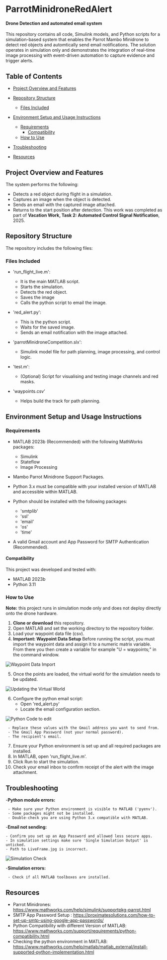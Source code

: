 # ParrotMinidroneRedAlert
#### Drone Detection and automated email system
This repository contains all code, Simulink models, and Python scripts for a simulation-based system that enables the Parrot Mambo Minidrone to detect red objects and automtically send email notifications. The solution operates in simulation only and demonstrates the integration of real-time image processing with event-driven automation to capture evidence and trigger alerts. 

## Table of Contents

 * [Project Overview and Features](#project-overview-and-features)

 * [Repository Structure](#repository-structure)
    * [Files Included](#files-included)
 
  * [Environment Setup and Usage Instructions](#environment-setup-and-usage-instructions)
    
    * [Requirements](#requirements)
      * [Compatibility](#compatibility)
    * [How to Use](#how-to-use)

 * [Troubleshooting](#troubleshooting)

 * [Resources](#resources)
  
 
## Project Overview and Features
The system performs the following:
* Detects a red object during flight in a simulation.
* Captures an image when the object is detected.
* Sends an email with the captured image attached.
* Returns to the start position after detection.
This work was completed as part of **Vacation Work, Task 2: Automated Control Signal Notification**, 2025. 

## Repository Structure
The repository includes the following files: 

### Files Included
- 'run_flight_live.m':
  * It is the main MATLAB script.
  * Starts the simulation.
  * Detects the red object.
  * Saves the image
  * Calls the python script to email the image.
    
- 'red_alert.py':
  * This is the python script.
  * Waits for the saved image.
  * Sends an email notification with the image attached.

- 'parrotMinidroneCompetition.slx':
  * Simulink model file for path planning, image processing, and control logic.

- 'test.m':
   * (Optional) Script for visualising and testing image channels and red masks.
      
- 'waypoints.csv'
   * Helps build the track for path planning.
     
## Environment Setup and Usage Instructions

### Requirements 
- MATLAB 2023b (Recommended) with the following MathWorks packages:
   - Simulink
   - Stateflow
   - Image Processing
- Mambo Parrot Minidrone Support Packages.
- Python 3.x must be compatible with your installed version of MATLAB and accessible within MATLAB. 
- Python should be installed with the following packages:
  * 'smtplib'
  * 'ssl'
  * 'email'
  * 'os'
  * 'time'

 - A valid Gmail  account and App Password for SMTP Authentication (Recommended).

#### Compatibility 
This project was developed and tested with:
* MATLAB 2023b
* Python 3.11

### How to Use
**Note:** this project runs in simulation mode only and does not deploy directly onto the drone hardware. 
1. **Clone or download** this repository.
2. Open MATLAB and set the working directory to the repository folder.
3. Load your waypoint data file (csv).
4. **Important: Waypoint Data Setup** Before running the script, you must import the waypoint data and assign it to a numeric matrix variable. From there you then create a variable for example "U = waypoints;" in the command window.

![Waypoint Data Import](https://github.com/aatikah21/ParrotMinidroneRedAlert/blob/main/images/Screenshot%202025-07-04%20094123.png)

5. Once the points are loaded, the virtual world for the simulation needs to be updated. 

![Updating the Virtual World](https://github.com/aatikah21/ParrotMinidroneRedAlert/blob/main/images/Screenshot%202025-07-04%20102842.png)

6. Configure the python email script:
   * Open 'red_alert.py'
   * Locate the email configuration section.
 
 ![Python Code to edit](https://github.com/aatikah21/ParrotMinidroneRedAlert/blob/main/images/Screenshot%202025-07-04%20102046.png)
 
     - Replace these values with the Gmail address you want to send from.
     - The Gmail App Password (not your normal password).
     - The recipient's email.
7. Ensure your Python environment is set up and all required packages are installed. 
8. In MATLAB, open 'run_flight_live.m'.
9. Click Run to start the simulation.
10. Check your email inbox to confirm receipt of the alert with the image attachment.

## Troubleshooting
-**Python module errors:** 

     - Make sure your Python environment is visible to MATLAB ('pyenv').
     - Some packages might not be installed. 
     - Double-check you are using Python 3.x compatible with MATLAB. 

-**Email not sending:** 

    - Confirm you set up an App Password and allowed less secure apps.
    - In simulation settings make sure 'Single Simulation Output' is unticked.
    - Path to LiveFrame.jpg is incorrect. 

 ![Simulation Check](https://github.com/aatikah21/ParrotMinidroneRedAlert/blob/main/images/Screenshot%202025-07-04%20104509.png)
    
 -**Simulation errors:** 
 
     - Check if all MATLAB toolboxes are installed. 
 
## Resources
  * Parrot Minidrones: https://www.mathworks.com/help/simulink/supportpkg-parrot.html
  * SMTP App Password Setup : https://proximatesolutions.com/how-to-set-up-smtp-using-google-app-passwords/
  * Python Compatibility with different Version of MATLAB: https://www.mathworks.com/support/requirements/python-compatibility.html
  * Checking the python environment in MATLAB: https://www.mathworks.com/help/matlab/matlab_external/install-supported-python-implementation.html
